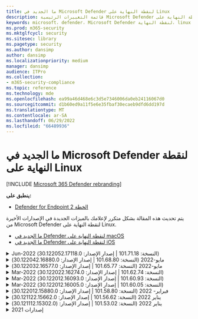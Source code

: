 ```yaml
---
title: ما الجديد في Microsoft Defender لنقطة النهاية على Linux
description: قائمة التغييرات الرئيسية Microsoft Defender لنقطة النهاية على Linux.
keywords: microsoft، defender، Microsoft Defender لنقطة النهاية، linux، whatsnew، release
ms.prod: m365-security
ms.mktglfcycl: security
ms.sitesec: library
ms.pagetype: security
ms.author: dansimp
author: dansimp
ms.localizationpriority: medium
manager: dansimp
audience: ITPro
ms.collection:
- m365-security-compliance
ms.topic: reference
ms.technology: mde
ms.openlocfilehash: ea99a46d468e6c3d5e7346006da0eb24116067d0
ms.sourcegitcommit: d1b60ed9a11f5e6e35fbaf30ecaeb9dfd6dd197d
ms.translationtype: MT
ms.contentlocale: ar-SA
ms.lasthandoff: 06/29/2022
ms.locfileid: "66489936"
---
```

# <a name="whats-new-in-microsoft-defender-for-endpoint-on-linux"></a>ما الجديد في Microsoft Defender لنقطة النهاية على Linux

[!INCLUDE [Microsoft 365 Defender rebranding](../../includes/microsoft-defender.md)]

**ينطبق على:**
- [Defender for Endpoint الخطة 2](https://go.microsoft.com/fwlink/p/?linkid=2154037)


يتم تحديث هذه المقالة بشكل متكرر لإعلامك بالميزات الجديدة في الإصدارات الأخيرة من Microsoft Defender لنقطة النهاية على Linux. 

- [ما الجديد في Defender لنقطة النهاية على macOS](mac-whatsnew.md)
- [ما الجديد في Defender لنقطة النهاية على iOS](ios-whatsnew.md)

<details>
  <summary>Jun-2022 (النسخة: 101.71.18 | إصدار الإصدار: 30.122052.17118.0)</summary>

&ensp;تم إصداره بتاريخ: **24 يونيو 2022**<br/>
&ensp;نشر بتاريخ: **24 يونيو 2022**<br/>
&ensp;النسخة: **101.71.18**<br/>
&ensp;إصدار الإصدار: **30.122042.16880.0**<br/>


**أحدث الميزات**

- تم إصلاح مشكلة في مستشعر المنتج المستخدم على RHEL 6 والتي قد تؤدي إلى توقف نظام التشغيل
- `mdatp connectivity test` تم توسيعه باستخدام عنوان URL إضافي يتطلب أن يعمل المنتج بشكل صحيح. عنوان URL الجديد هو [https://go.microsoft.com/fwlink/?linkid=2144709](https://go.microsoft.com/fwlink/?linkid=2144709).
- حتى الآن، لم يكن مستوى سجل المنتج ثابتا بين عمليات إعادة تشغيل المنتج. بدءا من هذا الإصدار، هناك مفتاح أداة سطر أوامر جديد يستمر في مستوى السجل. الأمر الجديد هو `mdatp log level persist --level <level>`.
- إزالة التبعية من `python` حزمة تثبيت المنتج
- تحسينات الأداء لعمليات نسخ الملفات ومعالجة أحداث الشبكة التي تنشأ من `auditd`
- إصلاحات الأخطاء
</br>

<br/><br/>
</details>


<details>
  <summary>مايو-2022 (النسخة: 101.68.80 | إصدار الإصدار: 30.122042.16880.0)</summary>

&ensp;تم الإصدار بتاريخ: **23 مايو 2022**<br/>
&ensp;نشر بتاريخ: **23 مايو 2022**<br/>
&ensp;النسخة: **101.68.80**<br/>
&ensp;إصدار الإصدار: **30.122042.16880.0**<br/>

**أحدث الميزات** 

- دعم إضافي لإصدار `2.6.32-754.47.1.el6.x86_64` kernel عند التشغيل على RHEL 6
- على RHEL 6، يمكن الآن تثبيت المنتج على الأجهزة التي تعمل بنظام Kernel Enterprise غير القابل للكسر (UEK)
- تم إصلاح مشكلة عرض اسم العملية في بعض الأحيان بشكل غير صحيح كما هو الحال `unknown` عند التشغيل `mdatp diagnostic real-time-protection-statistics`
- تم إصلاح خطأ حيث كان المنتج في بعض الأحيان يكتشف الملفات داخل مجلد العزل بشكل غير صحيح
- تم إصلاح مشكلة `mdatp` عدم عمل أداة سطر الأوامر عند `/opt` تحميلها كارتباط مبدئي
- تحسينات الأداء & إصلاحات الأخطاء
</br>

<br/><br/>
</details>

<details>
<summary>مايو-2022 (النسخة: 101.65.77 | إصدار الإصدار: 30.122032.16577.0)</summary>

&ensp;تم الإصدار بتاريخ: **2 مايو 2022**<br/>
&ensp;نشر بتاريخ: **2 مايو 2022**<br/>
&ensp;النسخة: **101.65.77**<br/>
&ensp;إصدار الإصدار: **30.122032.16577.0**<br/>


**أحدث الميزات**

- تم `conflicting_applications` تحسين الحقل `mdatp health` لإظهار أحدث 10 عمليات فقط وكذلك لتضمين أسماء العمليات. وهذا يجعل من السهل تحديد العمليات التي يحتمل أن تتعارض مع Microsoft Defender لنقطة النهاية لنظام Linux.
- إصلاحات الأخطاء


<br/><br/>
</details><details>
<summary>Mar-2022 (النسخة: 101.62.74 | إصدار الإصدار: 30.122022.16274.0)</summary>

&ensp;تاريخ الإصدار: **24 مارس 2022**<br/>
&ensp;نشر بتاريخ: **24 مارس 2022**<br/>
&ensp;النسخة: **101.62.74**<br/>
&ensp;إصدار الإصدار: **30.122022.16274.0**<br/>


**أحدث الميزات**

- عالجت مشكلة تتعلق بحظر المنتج بشكل غير صحيح الوصول إلى الملفات التي يزيد حجمها عن 2 غيغابايت عند التشغيل على إصدارات نواة قديمة
- إصلاحات الأخطاء


<br/><br/>
</details><details>
<summary>Mar-2022 (النسخة: 101.60.93 | إصدار الإصدار: 30.122012.16093.0)</summary>

&ensp;تم الإصدار: **9 مارس 2022**<br/>
&ensp;نشر بتاريخ: **9 مارس 2022**<br/>
&ensp;النسخة: **101.60.93**<br/>
&ensp;إصدار الإصدار: **30.122012.16093.0**<br/>

**أحدث الميزات**

- يحتوي هذا الإصدار على تحديث أمان ل [CVE-2022-23278](https://msrc-blog.microsoft.com/2022/03/08/guidance-for-cve-2022-23278-spoofing-in-microsoft-defender-for-endpoint/)


<br/><br/>
</details><details>
<summary>Mar-2022 (النسخة: 101.60.05 | إصدار الإصدار: 30.122012.16005.0)</summary>

&ensp;إصدار: **3 مارس 2022**<br/>
&ensp;نشر بتاريخ: **3 مارس 2022**<br/>
&ensp;النسخة: **101.60.05**<br/>
&ensp;إصدار الإصدار: **30.122012.16005.0**<br/>

**أحدث الميزات**

- تمت إضافة دعم لإصدار kernel 2.6.32-754.43.1.el6.x86_64 ل RHEL 6.10
- إصلاحات الأخطاء


<br/><br/>
</details><details>
<summary>فبراير- 2022 (النسخة: 101.58.80 | إصدار الإصدار: 30.122012.15880.0)</summary>

&ensp;تم الإصدار بتاريخ: **20 فبراير 2022**<br/>
&ensp;نشر بتاريخ: **20 فبراير 2022**<br/>
&ensp;النسخة: **101.58.80**<br/>
&ensp;إصدار الإصدار: **30.122012.15880.0**<br/>

**أحدث الميزات**

- تدعم أداة سطر الأوامر الآن استعادة الملفات المعزولة إلى موقع آخر غير الموقع الذي تم فيه الكشف عن الملف في الأصل. يمكن القيام بذلك من خلال `mdatp threat quarantine restore --id [threat-id] --path [destination-folder]`.
- بدءا من هذا الإصدار، يمكن تقييم حماية الشبكة لنظام Linux عند الطلب
- إصلاحات الأخطاء



<br/><br/>
</details><details>
<summary>يناير 2022 (النسخة: 101.56.62 | إصدار الإصدار: 30.121122.15662.0)</summary>

&ensp;تم الإصدار بتاريخ: **26 يناير 2022**<br/>
&ensp;نشر بتاريخ: **26 يناير 2022**<br/>
&ensp;النسخة: **101.56.62**<br/>
&ensp;إصدار الإصدار: **30.121122.15662.0**<br/>

**أحدث الميزات**

- تم إصلاح تعطل المنتج الذي تم تقديمه في 101.53.02 وقد أثر ذلك على العديد من العملاء


<br/><br/>
</details><details>
<summary>يناير 2022 (النسخة: 101.53.02 | إصدار الإصدار: (30.121112.15302.0)</summary>

&ensp;تم الإصدار: **8 يناير 2022**<br/>
&ensp;نشر بتاريخ: **8 يناير 2022**<br/>
&ensp;النسخة: **101.53.02**<br/>
&ensp;إصدار الإصدار: **30.121112.15302.0**<br/>

**أحدث الميزات**

- تحسينات الأداء & إصلاحات الأخطاء



</details>

<details><summary> إصدارات 2021</summary><blockquote>
  <details><summary>(النسخة: 101.52.57 | إصدار الإصدار: 30.121092.15257.0)</summary>
   
  <p><b> النسخة: 101.52.57 <br>
إصدار الإصدار: 30.121092.15257.0</b></p>
   
  <p><b> ما الجديد </b></p>

   - إضافة إمكانية للكشف عن jars log4j المعرضة للخطر قيد الاستخدام من قبل تطبيقات Java. يتم فحص الجهاز بشكل دوري لتشغيل عمليات Java مع jars log4j المحملة. يتم الإبلاغ عن المعلومات إلى الخلفية Microsoft Defender لنقطة النهاية ويتم عرضها في منطقة إدارة قابلية النقل في المدخل.
   
   </details>

  <details><summary>(النسخة: 101.47.76 | إصدار الإصدار: 30.121092.14776.0)</summary>
   
  <p><b> النسخة: 101.47.76 <br>
إصدار الإصدار: 30.121092.14776.0</b></p>
   
  <p><b>أحدث الميزات</b></p>

   - تمت إضافة مفتاح تبديل جديد إلى أداة سطر الأوامر للتحكم في ما إذا كان يتم مسح الأرشيفات ضوئيا أثناء عمليات الفحص عند الطلب. يمكن تكوين هذا من خلال mdatp config scan-archives --value [enabled/disabled]. بشكل افتراضي، يتم تعيين هذا إلى ممكن.

   - إصلاحات الأخطاء

   </details>

   <details><summary>(النسخة: 101.45.13 | إصدار الإصدار: 30.121082.14513.0)</summary>
   
  <p> 
  النسخة: <b>101.45.13 </b>  <br>
إصدار الإصدار:<b> 30.121082.14513.0 </b></p>
   
  <p><b>أحدث الميزات</b></p>

  - بدءا من هذا الإصدار، نقدم الدعم Microsoft Defender لنقطة النهاية إلى الفرق التالية:

    - إصدارات RHEL6.7-6.10 وCentOS6.7-6.10.
    - Amazon Linux 2
    - Fedora 33 أو أعلى

  - إصلاحات الأخطاء

   </details>


   <details><summary>(النسخة: 101.45.00 | إصدار الإصدار: 30.121072.14500.0)</summary>
   
   <p> 
   النسخة:<b> 101.45.00</b> <br>
إصدار الإصدار: <b>30.121072.14500.0</b></p>
   
   <p><b>أحدث الميزات</b></p>
      

  - مفاتيح التبديل الجديدة المضافة إلى أداة سطر الأوامر:
    - التحكم في درجة التوازي لإجراء عمليات الفحص عند الطلب. يمكن تكوين هذا من خلال `mdatp config maximum-on-demand-scan-threads --value [number-between-1-and-64]`. بشكل افتراضي، يتم استخدام درجة من التوازي `2` .
    - التحكم في ما إذا كانت عمليات الفحص بعد تمكين تحديثات معلومات الأمان أو تعطيلها. يمكن تكوين هذا من خلال `mdatp config scan-after-definition-update --value [enabled/disabled]`. بشكل افتراضي، يتم تعيين هذا إلى `enabled`.
  - يتطلب تغيير مستوى سجل المنتج الآن رفعا
  - إصلاحات الأخطاء

   </details>

   <details><summary>(النسخة: 101.39.98 | إصدار الإصدار: 30.121062.13998.0)</summary>
   
   <p> 
   النسخة: <b>101.39.98 </b><br>
إصدار الإصدار: <b>30.121062.13998.0</b></p>
   
   <p><b>أحدث الميزات</b></p>

  - تحسينات الأداء & إصلاحات الأخطاء
  
   </details>

   <details><summary>(النسخة: 101.34.27 | إصدار الإصدار: 30.121052.13427.0)</summary>
   
   <p> 
   النسخة:<b> 101.34.27</b> <br>
إصدار الإصدار: <b>30.121052.13427.0</b></p>
   
   <p><b>أحدث الميزات</b></p>

   - تحسينات الأداء & إصلاحات الأخطاء
  
   </details>

   <details><summary>(النسخة: 101.29.64 | إصدار الإصدار: 30.121042.12964.0)</summary>
   
   <p> 
   النسخة:<b> 101.29.64 </b><br>
إصدار الإصدار:<b> 30.121042.12964.0</b></p>
   
   <p><b>أحدث الميزات</b></p>

   - بدءا من هذا الإصدار، تتم معالجة التهديدات التي تم اكتشافها أثناء عمليات مكافحة الفيروسات عند الطلب التي يتم تشغيلها من خلال عميل سطر الأوامر تلقائيا. لا تزال التهديدات التي تم اكتشافها أثناء عمليات الفحص التي يتم تشغيلها من خلال واجهة المستخدم تتطلب إجراء يدويا.
   - `mdatp diagnostic real-time-protection-statistics` يدعم الآن مفتاحي تبديل إضافيين:
     - `--sort`: فرز الإخراج تنازليا حسب العدد الإجمالي للملفات الممسوحة ضوئيا
     - `--top N`: يعرض أعلى نتائج N (يعمل فقط إذا `--sort` تم تحديده أيضا)
   - تحسينات الأداء & إصلاحات الأخطاء
  
   </details>

   <details><summary>(النسخة: 101.25.72 | إصدار الإصدار: 30.121022.12563.0)</summary>
   
   <p> 
   النسخة:<b> 101.25.72</b> <br>
إصدار الإصدار: <b>30.121022.12563.0</b></p>
   
   <p><b>أحدث الميزات</b></p>

   - Microsoft Defender لنقطة النهاية على Linux متوفر الآن في المعاينة لعملاء حكومة الولايات المتحدة. لمزيد من المعلومات، راجع [Microsoft Defender لنقطة النهاية لعملاء حكومة الولايات المتحدة](gov.md).
   - تم إصلاح مشكلة حيث كان استخدام Microsoft Defender لنقطة النهاية على Linux على الأنظمة مع أنظمة ملفات FUSE يؤدي إلى توقف نظام التشغيل
   - تحسينات الأداء & إصلاحات الأخطاء الأخرى
  
   </details>

   
   <details><summary>(النسخة: 101.25.63 | إصدار الإصدار: 30.121022.12563.0)</summary>
   
   <p> 
   النسخة:<b> 101.25.63</b> <br>
إصدار الإصدار: <b>30.121022.12563.0</b></p>
   
   <p><b>أحدث الميزات</b></p>

   - تحسينات الأداء & إصلاحات الأخطاء
  
   </details>

   <details><summary>(النسخة: 101.23.64 | إصدار الإصدار: 30.121021.12364.0)</summary>
   
   <p>
النسخة:<b> 101.23.64 </b><br>
إصدار الإصدار: 30.121021.12364.0</b></p>
   
   <p><b>أحدث الميزات</b></p>

   - تحسين الأداء للحالة التي تتم فيها إضافة نقطة تحميل كاملة إلى قائمة استبعاد الحماية من الفيروسات. قبل هذا الإصدار، كان نشاط الملف الذي ينشأ من نقطة التحميل لا يزال تتم معالجته بواسطة المنتج. بدءا من هذا الإصدار، يتم منع نشاط الملف لنقاط التحميل المستبعدة، ما يؤدي إلى أداء أفضل للمنتج
   - إضافة خيار جديد إلى أداة سطر الأوامر لعرض معلومات حول آخر فحص عند الطلب. لعرض معلومات حول آخر فحص عند الطلب، قم بتشغيل `mdatp health --details antivirus`
   - تحسينات الأداء الأخرى & إصلاحات الأخطاء
  
   </details>

   <details><summary>(النسخة: 101.18.53)</summary>
   
    <p> 
    النسخة:<b> 101.18.53 </b><br>
        
    <p>ما الجديد</b></p>

   - EDR لنظام Linux [متوفر الآن بشكل عام](https://techcommunity.microsoft.com/t5/microsoft-defender-for-endpoint/edr-for-linux-is-now-is-generally-available/ba-p/2048539)
   - تمت إضافة مفتاح تبديل سطر أوامر جديد (`--ignore-exclusions`) لتجاهل استثناءات AV أثناء عمليات الفحص المخصصة (`mdatp scan custom`)
   - موسع `mdatp diagnostic create` بمعلمة جديدة (`--path [directory]`) تسمح بحفظ سجلات التشخيص في دليل مختلف
    - تحسينات الأداء & إصلاحات الأخطاء
    
   </details>





</blockquote></details>

